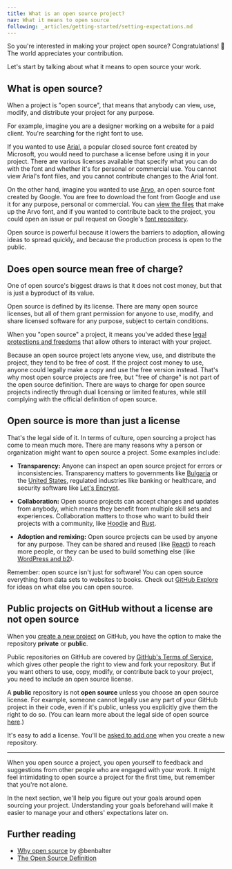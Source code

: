 ```yaml
---
title: What is an open source project?
nav: What it means to open source
following: _articles/getting-started/setting-expectations.md
---
```


So you're interested in making your project open source? Congratulations! 🎉 The world appreciates your contribution.

Let's start by talking about what it means to open source your work.

## What is open source?
When a project is "open source", that means that anybody can view, use, modify, and distribute your project for any purpose.

For example, imagine you are a designer working on a website for a paid client. You're searching for the right font to use.

If you wanted to use [Arial](https://www.microsoft.com/typography/fonts/font.aspx?FMID=1909), a popular closed source font created by Microsoft, you would need to purchase a license before using it in your project. There are various licenses available that specify what you can do with the font and whether it's for personal or commercial use. You cannot view Arial's font files, and you cannot contribute changes to the Arial font.

On the other hand, imagine you wanted to use [Arvo](https://fonts.google.com/specimen/Arvo?ref=marketopia), an open source font created by Google. You are free to download the font from Google and use it for any purpose, personal or commercial. You can [view the files](https://github.com/google/fonts/tree/master/ofl/arvo) that make up the Arvo font, and if you wanted to contribute back to the project, you could open an issue or pull request on Google's [font repository](https://github.com/google/fonts).

Open source is powerful because it lowers the barriers to adoption, allowing ideas to spread quickly, and because the production process is open to the public.

## Does open source mean free of charge?
One of open source's biggest draws is that it does not cost money, but that is just a byproduct of its value.

Open source is defined by its license. There are many open source licenses, but all of them grant permission for anyone to use, modify, and share licensed software for any purpose, subject to certain conditions.

When you "open source" a project, it means you've added these [legal protections and freedoms](https://opensource.org/osd) that allow others to interact with your project.

Because an open source project lets anyone view, use, and distribute the project, they tend to be free of cost. If the project cost money to use, anyone could legally make a copy and use the free version instead. That's why most open source projects are free, but "free of charge" is not part of the open source definition. There are ways to charge for open source projects indirectly through dual licensing or limited features, while still complying with the official definition of open source.

## Open source is more than just a license

That's the legal side of it. In terms of culture, open sourcing a project has come to mean much more. There are many reasons why a person or organization might want to open source a project. Some examples include:

* **Transparency:** Anyone can inspect an open source project for errors or inconsistencies. Transparency matters to governments like [Bulgaria](https://medium.com/@bozhobg/bulgaria-got-a-law-requiring-open-source-98bf626cf70a) or the [United States](https://sourcecode.cio.gov/), regulated industries like banking or healthcare, and security software like [Let's Encrypt](https://github.com/letsencrypt).

* **Collaboration:** Open source projects can accept changes and updates from anybody, which means they benefit from multiple skill sets and experiences. Collaboration matters to those who want to build their projects with a community, like [Hoodie](https://github.com/hoodiehq) and [Rust](https://github.com/rust-lang/rust).

* **Adoption and remixing:** Open source projects can be used by anyone for any purpose. They can be shared and reused (like [React](https://github.com/facebook/react)) to reach more people, or they can be used to build something else (like [WordPress and b2](https://github.com/WordPress/book/blob/master/Content/Part%201/2-b2-cafelog.md)).

Remember: open source isn't just for software! You can open source everything from data sets to websites to books. Check out [GitHub Explore](https://github.com/explore) for ideas on what else you can open source.

## Public projects on GitHub without a license are not open source

When you [create a new project](https://help.github.com/articles/creating-a-new-repository/) on GitHub, you have the option to make the repository **private** or **public**.

Public repositories on GitHub are covered by [GitHub's Terms of Service](https://help.github.com/articles/github-terms-of-service/#f-copyright-and-content-ownership), which gives other people the right to view and fork your repository. But if you want others to use, copy, modify, or contribute back to your project, you need to include an open source license.

A **public** repository is not **open source** unless you choose an open source license. For example, someone cannot legally use any part of your GitHub project in their code, even if it's public, unless you explicitly give them the right to do so. (You can learn more about the legal side of open source [here](../legal/).)

It's easy to add a license. You'll be [asked to add one](https://help.github.com/articles/open-source-licensing/) when you create a new repository.

---

When you open source a project, you open yourself to feedback and suggestions from other people who are engaged with your work. It might feel intimidating to open source a project for the first time, but remember that you're not alone.

In the next section, we'll help you figure out your goals around open sourcing your project. Understanding your goals beforehand will make it easier to manage your and others' expectations later on.

## Further reading

* [Why open source](http://ben.balter.com/2015/11/23/why-open-source/) by @benbalter
* [The Open Source Definition](https://opensource.org/osd)
